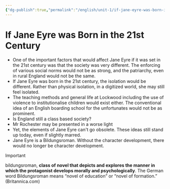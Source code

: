 ```yaml
---
{"dg-publish":true,"permalink":"/english/unit-1/if-jane-eyre-was-born-in-the-21st-century/","dgHomeLink":true,"dgPassFrontmatter":true}
---
```


# If Jane Eyre was Born in the 21st Century
- One of the important factors that would affect Jane Eyre if it was set in the 21st century was that the society was very different. The enforcing of various social norms would not be as strong, and the patriarchy, even in rural England would not be the same. 
- If Jane Eyre was born in the 21st century, the isolation would be different. Rather than physical isolation, in a digitized world, she may still feel isolated.
- The teaching methods and general life at Lockwood including the use of violence to institutionalise children would exist either. The conventional idea of an English boarding school for the unfortunates would not be as prominent.
- Is England still a class based society?
- Mr Rochester may be presented in a worse light
- Yet, the elements of Jane Eyre can't go obsolete. These ideas still stand up today, even if slightly marred. 
- Jane Eyre is a Bildungsroman. Without the character development, there would no longer be character development. 

> [!important] 
> bildungsroman, **class of novel that depicts and explores the manner in which the protagonist develops morally and psychologically**. The German word Bildungsroman means “novel of education” or “novel of formation.” (Britannica.com)

